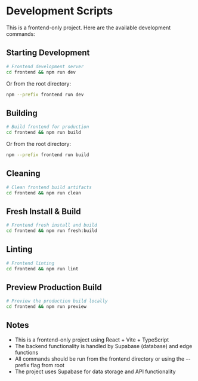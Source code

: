 # Development Scripts

This is a frontend-only project. Here are the available development commands:

## Starting Development

```bash
# Frontend development server
cd frontend && npm run dev
```

Or from the root directory:
```bash
npm --prefix frontend run dev
```

## Building

```bash
# Build frontend for production
cd frontend && npm run build
```

Or from the root directory:
```bash
npm --prefix frontend run build
```

## Cleaning

```bash
# Clean frontend build artifacts
cd frontend && npm run clean
```

## Fresh Install & Build

```bash
# Frontend fresh install and build
cd frontend && npm run fresh:build
```

## Linting

```bash
# Frontend linting
cd frontend && npm run lint
```

## Preview Production Build

```bash
# Preview the production build locally
cd frontend && npm run preview
```

## Notes

- This is a frontend-only project using React + Vite + TypeScript
- The backend functionality is handled by Supabase (database) and edge functions
- All commands should be run from the frontend directory or using the --prefix flag from root
- The project uses Supabase for data storage and API functionality